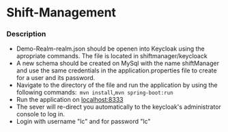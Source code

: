 # Shift-Management

### Description

* Demo-Realm-realm.json should be openen into Keycloak using the apropriate commands. The file is located in shiftmanager/keycloack
* A new schema should be created on MySql with the name shiftManager and use the same credentials in the application.properties file to create for a user and its password. 
* Navigate to the directory of the file and run the application by using the following commands:` mvn install`,`mvn spring-boot:run`
* Run the application on [localhost:8333](localhost:8333)
* The sever will re-direct you automatically to the keycloak's administrator console to log in.
* Login with username "lc" and for password "lc" 








